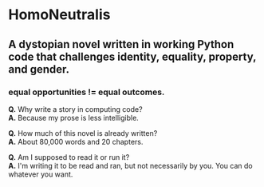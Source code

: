 # HomoNeutralis

## A dystopian novel written in working Python code that challenges identity, equality, property, and gender.

### equal opportunities != equal outcomes.

**Q.** Why write a story in computing code?  
**A.** Because my prose is less intelligible.

**Q.** How much of this novel is already written?  
**A.** About 80,000 words and 20 chapters.

**Q.** Am I supposed to read it or run it?  
**A.** I'm writing it to be read and ran, but not necessarily by you. You can do whatever you want.
